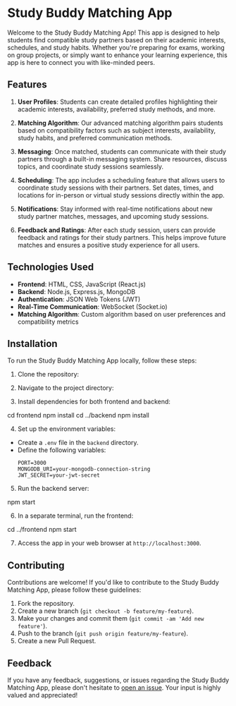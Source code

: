 # Study Buddy Matching App

Welcome to the Study Buddy Matching App! This app is designed to help students find compatible study partners based on their academic interests, schedules, and study habits. Whether you're preparing for exams, working on group projects, or simply want to enhance your learning experience, this app is here to connect you with like-minded peers.

## Features

1. **User Profiles**: Students can create detailed profiles highlighting their academic interests, availability, preferred study methods, and more.

2. **Matching Algorithm**: Our advanced matching algorithm pairs students based on compatibility factors such as subject interests, availability, study habits, and preferred communication methods.

3. **Messaging**: Once matched, students can communicate with their study partners through a built-in messaging system. Share resources, discuss topics, and coordinate study sessions seamlessly.

4. **Scheduling**: The app includes a scheduling feature that allows users to coordinate study sessions with their partners. Set dates, times, and locations for in-person or virtual study sessions directly within the app.

5. **Notifications**: Stay informed with real-time notifications about new study partner matches, messages, and upcoming study sessions.

6. **Feedback and Ratings**: After each study session, users can provide feedback and ratings for their study partners. This helps improve future matches and ensures a positive study experience for all users.

## Technologies Used

- **Frontend**: HTML, CSS, JavaScript (React.js)
- **Backend**: Node.js, Express.js, MongoDB
- **Authentication**: JSON Web Tokens (JWT)
- **Real-Time Communication**: WebSocket (Socket.io)
- **Matching Algorithm**: Custom algorithm based on user preferences and compatibility metrics

## Installation

To run the Study Buddy Matching App locally, follow these steps:

1. Clone the repository:

2. Navigate to the project directory:


3. Install dependencies for both frontend and backend:

cd frontend
npm install
cd ../backend
npm install



4. Set up the environment variables:
- Create a `.env` file in the `backend` directory.
- Define the following variables:
  ```
  PORT=3000
  MONGODB_URI=your-mongodb-connection-string
  JWT_SECRET=your-jwt-secret
  ```

5. Run the backend server:

npm start


6. In a separate terminal, run the frontend:


cd ../frontend
npm start


7. Access the app in your web browser at `http://localhost:3000`.

## Contributing

Contributions are welcome! If you'd like to contribute to the Study Buddy Matching App, please follow these guidelines:

1. Fork the repository.
2. Create a new branch (`git checkout -b feature/my-feature`).
3. Make your changes and commit them (`git commit -am 'Add new feature'`).
4. Push to the branch (`git push origin feature/my-feature`).
5. Create a new Pull Request.

## Feedback

If you have any feedback, suggestions, or issues regarding the Study Buddy Matching App, please don't hesitate to [open an issue](https://github.com/your-username/study-buddy-app/issues). Your input is highly valued and appreciated!
